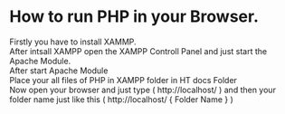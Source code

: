 
# How to run PHP in your Browser.
 Firstly you have to install XAMMP. <br>
 After intsall XAMPP open the XAMPP Controll Panel and just start the Apache Module.<br>
 After start Apache Module <br>
 Place your all files of PHP in XAMPP folder in HT docs Folder <br>
 Now open your browser and just type  ( http://localhost/ ) and then your folder name just like this ( http://localhost/ { Folder Name } )

 
